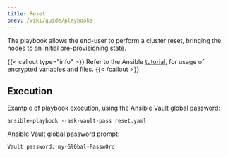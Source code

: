 ```yaml
---
title: Reset
prev: /wiki/guide/playbooks
---
```


The playbook allows the end-user to perform a cluster reset, bringing the nodes to an initial pre-provisioning state.

<!--more-->

{{< callout type="info" >}}
  Refer to the Ansible [tutorial](/k3s-cluster/tutorials/handbook/ansible), for usage of encrypted variables and files.
{{< /callout >}}

## Execution

Example of playbook execution, using the Ansible Vault global password:

```shell
ansible-playbook --ask-vault-pass reset.yaml
```

Ansible Vault global password prompt:

```shell
Vault password: my-Gl0bal-Passw0rd
```
